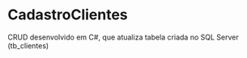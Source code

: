 # CadastroClientes

CRUD desenvolvido em C#, que atualiza tabela criada no SQL Server (tb_clientes)
